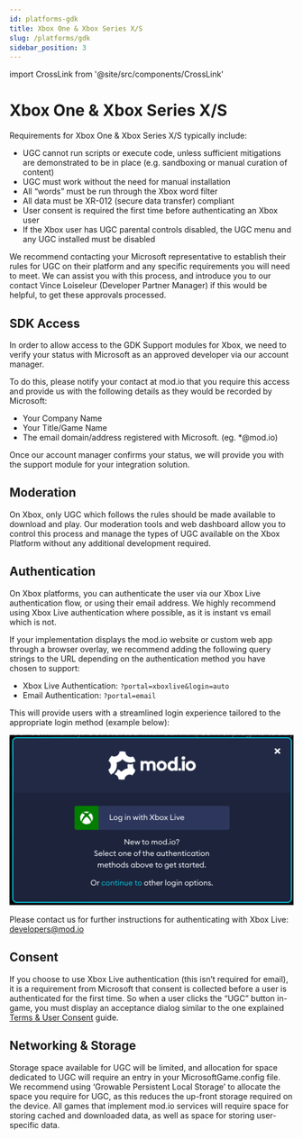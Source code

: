 ```yaml
---
id: platforms-gdk
title: Xbox One & Xbox Series X/S
slug: /platforms/gdk
sidebar_position: 3
---
```

import CrossLink from '@site/src/components/CrossLink'

# Xbox One & Xbox Series X/S 

Requirements for Xbox One & Xbox Series X/S typically include:
* UGC cannot run scripts or execute code, unless sufficient mitigations are demonstrated to be in place (e.g. sandboxing or manual curation of content)
* UGC must work without the need for manual installation
* All “words” must be run through the Xbox word filter
* All data must be XR-012 (secure data transfer) compliant
* User consent is required the first time before authenticating an Xbox user
* If the Xbox user has UGC parental controls disabled, the UGC menu and any UGC installed must be disabled

We recommend contacting your Microsoft representative to establish their rules for UGC on their platform and any specific requirements you will need to meet. We can assist you with this process, and introduce you to our contact Vince Loiseleur (Developer Partner Manager) if this would be helpful, to get these approvals processed.

## SDK Access

In order to allow access to the GDK Support modules for Xbox, we need to verify your status with Microsoft as an approved developer via our account manager.

To do this, please notify your contact at mod.io that you require this access and provide us with the following details as they would be recorded by Microsoft:
* Your Company Name
* Your Title/Game Name
* The email domain/address registered with Microsoft. (eg. \*@mod.io)

Once our account manager confirms your status, we will provide you with the support module for your integration solution.

## Moderation

On Xbox, only UGC which follows the rules should be made available to download and play. Our moderation tools and web dashboard allow you to control this process and manage the types of UGC available on the Xbox Platform without any additional development required.

## Authentication

On Xbox platforms, you can authenticate the user via our Xbox Live authentication flow, or using their email address. We highly recommend using Xbox Live authentication where possible, as it is instant vs email which is not. 

If your implementation displays the mod.io website or custom web app through a browser overlay, we recommend adding the following query strings to the URL depending on the authentication method you have chosen to support:
* Xbox Live Authentication: `?portal=xboxlive&login=auto`
* Email Authentication: `?portal=email`

This will provide users with a streamlined login experience tailored to the appropriate login method (example below):

![Xbox Live log in interface available in the mod.io web UI](images/console-support/xbox_auth_web.png)

Please contact us for further instructions for authenticating with Xbox Live: [developers@mod.io](mailto:developers@mod.io)

## Consent

If you choose to use Xbox Live authentication (this isn’t required for email), it is a requirement from Microsoft that consent is collected before a user is authenticated for the first time. So when a user clicks the “UGC” button in-game, you must display an acceptance dialog similar to the one explained [Terms & User Consent](/user-consent/) guide.

## Networking & Storage

Storage space available for UGC will be limited, and allocation for space dedicated to UGC will require an entry in your MicrosoftGame.config file. We recommend using ‘Growable Persistent Local Storage’ to allocate the space you require for UGC, as this reduces the up-front storage required on the device. All games that implement mod.io services will require space for storing cached and downloaded data, as well as space for storing user-specific data.